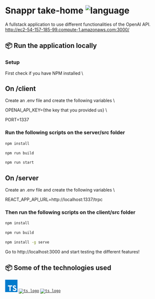 # Snappr take-home ![language](https://img.shields.io/badge/language-typescript-blue.svg)

A fullstack application to use different functionalities of the OpenAI API.\
http://ec2-54-157-185-99.compute-1.amazonaws.com:3000/

## :package: Run the application locally

### Setup
First check if you have NPM installed \

## On /client
Create an .env file and create the following variables \ 

OPENAI_API_KEY={the key that you provided us} \

PORT=1337

### Run the following scripts on the server/src folder

```sh
npm install
```

```sh
npm run build
```

```sh
npm run start
```

## On /server
Create an .env file and create the following variables \ 

REACT_APP_API_URL=http://localhost:1337/trpc

### Then run the following scripts on the client/src folder

```sh
npm install
```

```sh
npm run build
```

```sh
npm install -g serve
```

Go to http://localhost:3000 and start testing the different features!

## :package: Some of the technologies used

<code><a href="https://www.typescriptlang.org/"><img height="40" src="https://raw.githubusercontent.com/github/explore/80688e429a7d4ef2fca1e82350fe8e3517d3494d/topics/typescript/typescript.png" alt="ts logo" /></a></code>
<code><a href="https://trpc.io/"><img height="40" src="https://trpc.io/img/logo-text-white.svg" alt="ts logo" /></a></code>
<code><a href="https://react.dev/"><img height="40" src="https://www.google.com/imgres?q=react&imgurl=https%3A%2F%2Fmiro.medium.com%2Fv2%2Fresize%3Afit%3A1400%2F1*x0d41ns8PTQZz4a3VbMrBg.png&imgrefurl=https%3A%2F%2Fmedium.com%2F%40kalanamalshan98%2Funleashing-the-power-of-react-js-real-world-benefits-and-examples-db9165aa1376&docid=7LBRqf0CW7oaoM&tbnid=SbzNfqTDPNkd2M&vet=12ahUKEwinzr_0lpuGAxU2fTABHTGcDLcQM3oECFoQAA..i&w=1400&h=788&hcb=2&ved=2ahUKEwinzr_0lpuGAxU2fTABHTGcDLcQM3oECFoQAA" alt="ts logo" /></a></code>

